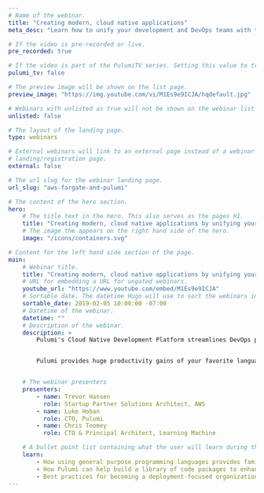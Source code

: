 ```yaml
---
# Name of the webinar.
title: "Creating modern, cloud native applications"
meta_desc: "Learn how to unify your development and DevOps teams with the power of general purpose programming languages to create cloud-native applications."

# If the video is pre-recorded or live.
pre_recorded: true

# If the video is part of the PulumiTV series. Setting this value to true will list the video in the "PulumiTV" section.
pulumi_tv: false

# The preview image will be shown on the list page.
preview_image: "https://img.youtube.com/vi/M1Es9e9ICJA/hqdefault.jpg"

# Webinars with unlisted as true will not be shown on the webinar list
unlisted: false

# The layout of the landing page.
type: webinars

# External webinars will link to an external page instead of a webinar
# landing/registration page.
external: false

# The url slug for the webinar landing page.
url_slug: "aws-fargate-and-pulumi"

# The content of the hero section.
hero:
    # The title text in the hero. This also serves as the pages H1.
    title: "Creating modern, cloud native applications by unifying your DevOps teams"
    # The image the appears on the right hand side of the hero.
    image: "/icons/containers.svg"

# Content for the left hand side section of the page.
main:
    # Webinar title.
    title: "Creating modern, cloud native applications by unifying your DevOps teams"
    # URL for embedding a URL for ungated webinars.
    youtube_url: "https://www.youtube.com/embed/M1Es9e9ICJA"
    # Sortable date. The datetime Hugo will use to sort the webinars in date order.
    sortable_date: 2019-02-05 10:00:00 -07:00
    # Datetime of the webinar.
    datetime: ""
    # Description of the webinar.
    description: >
        Pulumi's Cloud Native Development Platform streamlines DevOps processes and the delivery of cloud native software. Pulumi unlocks the power of general-purpose programming languages to equip your organization with the tools necessary to quickly build and deploy containers on AWS.


        Pulumi provides huge productivity gains of your favorite language: from testability, to code completion, error checking, packaging, versioning, and IDE support.


    # The webinar presenters
    presenters:
        - name: Trevor Hansen
          role: Startup Partner Solutions Architect, AWS
        - name: Luke Hoban
          role: CTO, Pulumi
        - name: Chris Toomey
          role: CTO & Principal Architect, Learning Machine

    # A bullet point list containing what the user will learn during the webinar.
    learn:
        - How using general purpose programming languages provides familiar and powerful programming concepts
        - How Pulumi can help build a library of code packages to enhance efficiency
        - Best practices for becoming a deployment-focused organization
---
```


